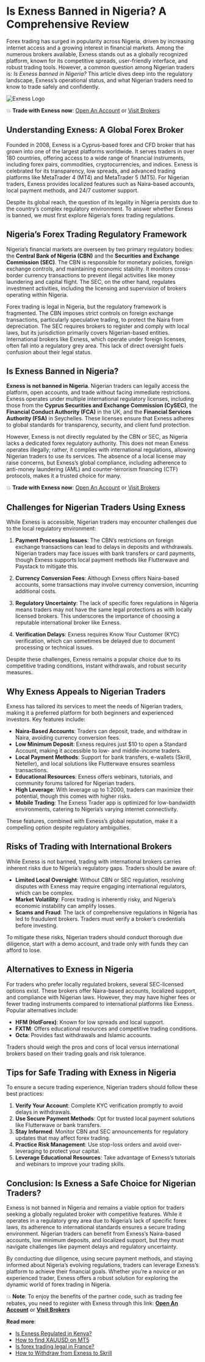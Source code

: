 # Is Exness Banned in Nigeria? A Comprehensive Review

Forex trading has surged in popularity across Nigeria, driven by increasing internet access and a growing interest in financial markets. Among the numerous brokers available, Exness stands out as a globally recognized platform, known for its competitive spreads, user-friendly interface, and robust trading tools. However, a common question among Nigerian traders is: *Is Exness banned in Nigeria?* This article dives deep into the regulatory landscape, Exness’s operational status, and what Nigerian traders need to know to trade safely and confidently.

![Exness Logo](https://d3dpet1g0ty5ed.cloudfront.net/EN_625k_traders_choose_Exness_800x800.png)

💥 **Trade with Exness now**: [Open An Account](https://one.exnesstrack.org/boarding/sign-up/a/89rj8di4n7) or [Visit Brokers](https://one.exnesstrack.org/a/89rj8di4n7)

## Understanding Exness: A Global Forex Broker

Founded in 2008, Exness is a Cyprus-based forex and CFD broker that has grown into one of the largest platforms worldwide. It serves traders in over 180 countries, offering access to a wide range of financial instruments, including forex pairs, commodities, cryptocurrencies, and indices. Exness is celebrated for its transparency, low spreads, and advanced trading platforms like MetaTrader 4 (MT4) and MetaTrader 5 (MT5). For Nigerian traders, Exness provides localized features such as Naira-based accounts, local payment methods, and 24/7 customer support.

Despite its global reach, the question of its legality in Nigeria persists due to the country’s complex regulatory environment. To answer whether Exness is banned, we must first explore Nigeria’s forex trading regulations.

## Nigeria’s Forex Trading Regulatory Framework

Nigeria’s financial markets are overseen by two primary regulatory bodies: the **Central Bank of Nigeria (CBN)** and the **Securities and Exchange Commission (SEC)**. The CBN is responsible for monetary policies, foreign exchange controls, and maintaining economic stability. It monitors cross-border currency transactions to prevent illegal activities like money laundering and capital flight. The SEC, on the other hand, regulates investment activities, including the licensing and supervision of brokers operating within Nigeria.

Forex trading is legal in Nigeria, but the regulatory framework is fragmented. The CBN imposes strict controls on foreign exchange transactions, particularly speculative trading, to protect the Naira from depreciation. The SEC requires brokers to register and comply with local laws, but its jurisdiction primarily covers Nigerian-based entities. International brokers like Exness, which operate under foreign licenses, often fall into a regulatory grey area. This lack of direct oversight fuels confusion about their legal status.

## Is Exness Banned in Nigeria?

**Exness is not banned in Nigeria**. Nigerian traders can legally access the platform, open accounts, and trade without facing immediate restrictions. Exness operates under multiple international regulatory licenses, including those from the **Cyprus Securities and Exchange Commission (CySEC)**, the **Financial Conduct Authority (FCA)** in the UK, and the **Financial Services Authority (FSA)** in Seychelles. These licenses ensure that Exness adheres to global standards for transparency, security, and client fund protection.

However, Exness is not directly regulated by the CBN or SEC, as Nigeria lacks a dedicated forex regulatory authority. This does not mean Exness operates illegally; rather, it complies with international regulations, allowing Nigerian traders to use its services. The absence of a local license may raise concerns, but Exness’s global compliance, including adherence to anti-money laundering (AML) and counter-terrorism financing (CTF) protocols, makes it a trusted choice for many.

💥 **Trade with Exness now**: [Open An Account](https://one.exnesstrack.org/boarding/sign-up/a/89rj8di4n7) or [Visit Brokers](https://one.exnesstrack.org/a/89rj8di4n7)

## Challenges for Nigerian Traders Using Exness

While Exness is accessible, Nigerian traders may encounter challenges due to the local regulatory environment:

1. **Payment Processing Issues**: The CBN’s restrictions on foreign exchange transactions can lead to delays in deposits and withdrawals. Nigerian traders may face issues with bank transfers or card payments, though Exness supports local payment methods like Flutterwave and Paystack to mitigate this.

2. **Currency Conversion Fees**: Although Exness offers Naira-based accounts, some transactions may involve currency conversion, incurring additional costs.

3. **Regulatory Uncertainty**: The lack of specific forex regulations in Nigeria means traders may not have the same legal protections as with locally licensed brokers. This underscores the importance of choosing a reputable international broker like Exness.

4. **Verification Delays**: Exness requires Know Your Customer (KYC) verification, which can sometimes be delayed due to document processing or technical issues.

Despite these challenges, Exness remains a popular choice due to its competitive trading conditions, instant withdrawals, and robust security measures.

## Why Exness Appeals to Nigerian Traders

Exness has tailored its services to meet the needs of Nigerian traders, making it a preferred platform for both beginners and experienced investors. Key features include:

- **Naira-Based Accounts**: Traders can deposit, trade, and withdraw in Naira, avoiding currency conversion fees.
- **Low Minimum Deposit**: Exness requires just $10 to open a Standard Account, making it accessible to low- and middle-income traders.
- **Local Payment Methods**: Support for bank transfers, e-wallets (Skrill, Neteller), and local solutions like Flutterwave ensures seamless transactions.
- **Educational Resources**: Exness offers webinars, tutorials, and community forums tailored for Nigerian traders.
- **High Leverage**: With leverage up to 1:2000, traders can maximize their potential, though this comes with higher risks.
- **Mobile Trading**: The Exness Trader app is optimized for low-bandwidth environments, catering to Nigeria’s varying internet connectivity.

These features, combined with Exness’s global reputation, make it a compelling option despite regulatory ambiguities.

## Risks of Trading with International Brokers

While Exness is not banned, trading with international brokers carries inherent risks due to Nigeria’s regulatory gaps. Traders should be aware of:

- **Limited Local Oversight**: Without CBN or SEC regulation, resolving disputes with Exness may require engaging international regulators, which can be complex.
- **Market Volatility**: Forex trading is inherently risky, and Nigeria’s economic instability can amplify losses.
- **Scams and Fraud**: The lack of comprehensive regulations in Nigeria has led to fraudulent brokers. Traders must verify a broker’s credentials before investing.

To mitigate these risks, Nigerian traders should conduct thorough due diligence, start with a demo account, and trade only with funds they can afford to lose.

## Alternatives to Exness in Nigeria

For traders who prefer locally regulated brokers, several SEC-licensed options exist. These brokers offer Naira-based accounts, localized support, and compliance with Nigerian laws. However, they may have higher fees or fewer trading instruments compared to international platforms like Exness. Popular alternatives include:

- **HFM (HotForex)**: Known for low spreads and local support.
- **FXTM**: Offers educational resources and competitive trading conditions.
- **Octa**: Provides fast withdrawals and Islamic accounts.

Traders should weigh the pros and cons of local versus international brokers based on their trading goals and risk tolerance.

## Tips for Safe Trading with Exness in Nigeria

To ensure a secure trading experience, Nigerian traders should follow these best practices:

1. **Verify Your Account**: Complete KYC verification promptly to avoid delays in withdrawals.
2. **Use Secure Payment Methods**: Opt for trusted local payment solutions like Flutterwave or bank transfers.
3. **Stay Informed**: Monitor CBN and SEC announcements for regulatory updates that may affect forex trading.
4. **Practice Risk Management**: Use stop-loss orders and avoid over-leveraging to protect your capital.
5. **Leverage Educational Resources**: Take advantage of Exness’s tutorials and webinars to improve your trading skills.

## Conclusion: Is Exness a Safe Choice for Nigerian Traders?

Exness is not banned in Nigeria and remains a viable option for traders seeking a globally regulated broker with competitive features. While it operates in a regulatory grey area due to Nigeria’s lack of specific forex laws, its adherence to international standards ensures a secure trading environment. Nigerian traders can benefit from Exness’s Naira-based accounts, low minimum deposits, and localized support, but they must navigate challenges like payment delays and regulatory uncertainty.

By conducting due diligence, using secure payment methods, and staying informed about Nigeria’s evolving regulations, traders can leverage Exness’s platform to achieve their financial goals. Whether you’re a novice or an experienced trader, Exness offers a robust solution for exploring the dynamic world of forex trading in Nigeria.

💥 **Note**: To enjoy the benefits of the partner code, such as trading fee rebates, you need to register with Exness through this link: **[Open An Account](https://one.exnesstrack.org/boarding/sign-up/a/89rj8di4n7)** or **[Visit Brokers](https://one.exnesstrack.org/a/89rj8di4n7)**

**Read more**:
- [Is Exness Regulated in Kenya?](https://github.com/MarryMTP/Exness/blob/main/Is%20Exness%20Regulated%20in%20Kenya%3F%20A%20Comprehensive%20Guide.md)
- [How to find XAUUSD on MT5](https://github.com/MarryMTP/Exness/blob/main/How%20to%20Find%20XAUUSD%20on%20MT5%3A%20A%20Comprehensive%20Guide.md)
- [Is forex trading legal in France?](https://github.com/MarryMTP/Exness/blob/main/Is%20Forex%20Trading%20Legal%20in%20France%3F%20A%20Comprehensive%20Guide.md)
- [How to Withdraw from Exness to Skrill](https://github.com/MarryMTP/Exness/blob/main/How%20to%20Withdraw%20from%20Exness%20to%20Skrill%3A%20A%20Comprehensive%20Guide.md)

